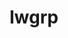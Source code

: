 ---
title: "lwgrp"
layout: cache
categories: [package, develop-2025-04-13]
meta: {"compilers": ["cce@18.0.0", "gcc@11.4.0", "gcc@7.5.0", "intel-oneapi-compilers@2025.1.0"], "num_specs": 6, "num_specs_by_stack": {"e4s": 1, "e4s-cray-rhel": 1, "e4s-neoverse-v2": 1, "e4s-oneapi": 1, "radiuss": 1, "root": 6, "tutorial": 1}, "oss": ["rhel8", "ubuntu18.04", "ubuntu22.04"], "platforms": ["linux"], "stacks": ["e4s", "e4s-cray-rhel", "e4s-neoverse-v2", "e4s-oneapi", "radiuss", "root", "tutorial"], "targets": ["neoverse_v2", "x86_64_v3"], "versions": ["1.0.6"]}
spec_details: [{"compiler": "gcc@11.4.0", "hash": "bddgcrehbdpqh4o2zcd4mvmoq5rzualf", "os": "ubuntu22.04", "platform": "linux", "size": "-", "stacks": ["e4s-neoverse-v2", "root"], "target": "neoverse_v2", "variants": ["build_system=autotools", "+shared"], "versions": ["1.0.6"]}, {"compiler": "cce@18.0.0", "hash": "dr53bp4boytoybpmarpq3cvmkiu54apk", "os": "rhel8", "platform": "linux", "size": "-", "stacks": ["e4s-cray-rhel", "root"], "target": "x86_64_v3", "variants": ["build_system=autotools", "+shared"], "versions": ["1.0.6"]}, {"compiler": "gcc@11.4.0", "hash": "irszklvs2oegqdxvwedoubmldonextip", "os": "ubuntu22.04", "platform": "linux", "size": "-", "stacks": ["root", "tutorial"], "target": "x86_64_v3", "variants": ["build_system=autotools", "+shared"], "versions": ["1.0.6"]}, {"compiler": "intel-oneapi-compilers@2025.1.0", "hash": "p2pqeui5nthggl6miu3xwqa2a3nvqfu6", "os": "ubuntu22.04", "platform": "linux", "size": "-", "stacks": ["e4s-oneapi", "root"], "target": "x86_64_v3", "variants": ["build_system=autotools", "+shared"], "versions": ["1.0.6"]}, {"compiler": "gcc@11.4.0", "hash": "sj5rebgicmgqtst5swnow7ceqpbmmkqb", "os": "ubuntu22.04", "platform": "linux", "size": "-", "stacks": ["e4s", "root"], "target": "x86_64_v3", "variants": ["build_system=autotools", "+shared"], "versions": ["1.0.6"]}, {"compiler": "gcc@7.5.0", "hash": "wjaj2zlfqrhz2657aknq5fqcv5n253hk", "os": "ubuntu18.04", "platform": "linux", "size": "-", "stacks": ["radiuss", "root"], "target": "x86_64_v3", "variants": ["build_system=autotools", "+shared"], "versions": ["1.0.6"]}]
---